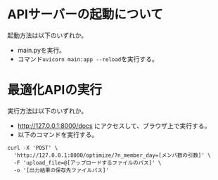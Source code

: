# APIサーバーの起動について
起動方法は以下のいずれか。
- main.pyを実行。
- コマンド`uvicorn main:app --reload`を実行する。

# 最適化APIの実行
実行方法は以下のいずれか。
- http://127.0.0.1:8000/docs にアクセスして、ブラウザ上で実行する。
- 以下のコマンドを実行する。

```
curl -X 'POST' \
  'http://127.0.0.1:8000/optimize/?n_member_day=[メンバ数の引数]' \
  -F 'upload_file=@[アップロードするファイルのパス]' \
  -o '[出力結果の保存先ファイルパス]'
```